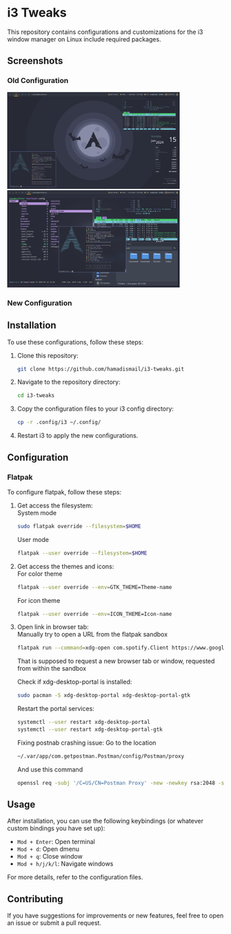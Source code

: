 # i3 Tweaks

This repository contains configurations and customizations for the i3 window manager on Linux include required packages.

## Screenshots

### Old Configuration
<p float="left">
  <img src="screenshots/old-config-1.png" alt="Old Configuration 1" width="400" />
  <img src="screenshots/old-config-2.png" alt="Old Configuration 2" width="400" />
</p>

### New Configuration

## Installation

To use these configurations, follow these steps:

1. Clone this repository:
    ```bash
    git clone https://github.com/hamadismail/i3-tweaks.git
    ```

2. Navigate to the repository directory:
    ```bash
    cd i3-tweaks
    ```

3. Copy the configuration files to your i3 config directory:
    ```bash
    cp -r .config/i3 ~/.config/
    ```

4. Restart i3 to apply the new configurations.

## Configuration

### Flatpak

To configure flatpak, follow these steps:

1. Get access the filesystem:\
    System mode 
    ```bash
    sudo flatpak override --filesystem=$HOME
    ```
    User mode
    ```bash
    flatpak --user override --filesystem=$HOME
    ```

2. Get access the themes and icons:\
    For color theme
    ```bash
    flatpak --user override --env=GTK_THEME=Theme-name
    ```
    For icon theme
    ```bash
    flatpak --user override --env=ICON_THEME=Icon-name
    ```
    
4. Open link in browser tab:\
   Manually try to open a URL from the flatpak sandbox
   ```bash
   flatpak run --command=xdg-open com.spotify.Client https://www.google.com
   ```
   That is supposed to request a new browser tab or window, requested from within the sandbox
   
   Check if xdg-desktop-portal is installed:
   ```bash
   sudo pacman -S xdg-desktop-portal xdg-desktop-portal-gtk
   ```
   Restart the portal services:
   ```bash
   systemctl --user restart xdg-desktop-portal
   systemctl --user restart xdg-desktop-portal-gtk
   ```
   Fixing postnab crashing issue:
   Go to the location
   ```bash
   ~/.var/app/com.getpostman.Postman/config/Postman/proxy
   ```
   And use this command
   ```bash
   openssl req -subj '/C=US/CN=Postman Proxy' -new -newkey rsa:2048 -sha256 -days 365 -nodes -x509 -keyout postman-proxy-ca.key -out postman-proxy-ca.crt
   ```

## Usage

After installation, you can use the following keybindings (or whatever custom bindings you have set up):

- `Mod + Enter`: Open terminal
- `Mod + d`: Open dmenu
- `Mod + q`: Close window
- `Mod + h/j/k/l`: Navigate windows

For more details, refer to the configuration files.

## Contributing

If you have suggestions for improvements or new features, feel free to open an issue or submit a pull request.

<!----
## License

This repository is licensed under the MIT License. See the [LICENSE](LICENSE) file for more details.

![Old Configuration](screenshots/old-config-resized.png)
![New Configuration](screenshots/new-config-resized.png)
-->
